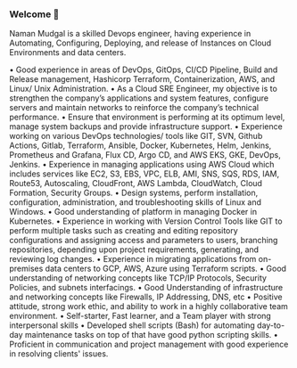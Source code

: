 ### Welcome 👋
Naman Mudgal is a skilled Devops engineer, having experience in Automating, Configuring, Deploying, and release of Instances on Cloud Environments and data centers.

• Good experience in areas of DevOps, GitOps, CI/CD Pipeline, Build and Release management, Hashicorp Terraform, Containerization, AWS, and Linux/ Unix Administration.
• As a Cloud SRE Engineer, my objective is to strengthen the company’s applications and system features, configure servers and maintain networks to reinforce the company’s technical performance.
• Ensure that environment is performing at its optimum level, manage system backups and provide infrastructure support.
• Experience working on various DevOps technologies/ tools like GIT, SVN, Github Actions, Gitlab, Terraform, Ansible, Docker, Kubernetes, Helm, Jenkins, Prometheus and Grafana, Flux CD, Argo CD, and AWS EKS, GKE, DevOps, Jenkins.
• Experience in managing applications using AWS Cloud which includes services like EC2, S3, EBS, VPC, ELB, AMI, SNS, SQS, RDS, IAM, Route53, Autoscaling, CloudFront, AWS Lambda, CloudWatch, Cloud Formation, Security Groups.
• Design systems, perform installation, configuration, administration, and troubleshooting skills of Linux and Windows.
• Good understanding of platform in managing Docker in Kubernetes.
• Experience in working with Version Control Tools like GIT to perform multiple tasks such as creating and editing repository configurations and assigning access and parameters to users, branching repositories, depending upon project requirements, generating, and reviewing log changes.
• Experience in migrating applications from on-premises data centers to GCP, AWS, Azure using Terraform scripts.
• Good understanding of networking concepts like TCP/IP Protocols, Security Policies, and subnets interfacings.
• Good Understanding of infrastructure and networking concepts like Firewalls, IP Addressing, DNS, etc
• Positive attitude, strong work ethic, and ability to work in a highly collaborative team environment.
• Self-starter, Fast learner, and a Team player with strong interpersonal skills
• Developed shell scripts (Bash) for automating day-to-day maintenance tasks on top of that have good python scripting skills.
• Proficient in communication and project management with good experience in resolving clients' issues.
